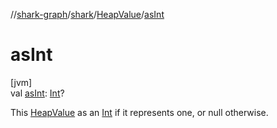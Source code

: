 //[shark-graph](../../../index.md)/[shark](../index.md)/[HeapValue](index.md)/[asInt](as-int.md)

# asInt

[jvm]\
val [asInt](as-int.md): [Int](https://kotlinlang.org/api/latest/jvm/stdlib/kotlin/-int/index.html)?

This [HeapValue](index.md) as an [Int](https://kotlinlang.org/api/latest/jvm/stdlib/kotlin/-int/index.html) if it represents one, or null otherwise.
